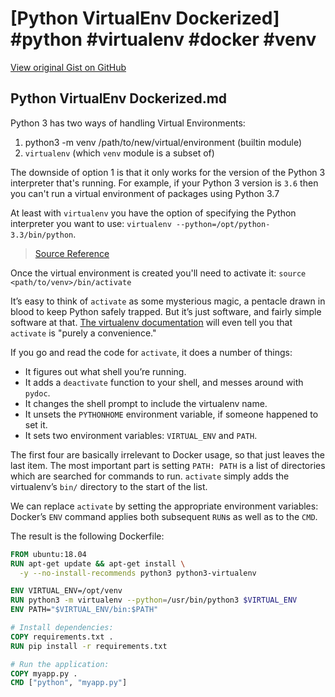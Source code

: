 # [Python VirtualEnv Dockerized] #python #virtualenv #docker #venv

[View original Gist on GitHub](https://gist.github.com/Integralist/4500e029ee24d160da944039274f7003)

## Python VirtualEnv Dockerized.md

Python 3 has two ways of handling Virtual Environments:

1. python3 -m venv /path/to/new/virtual/environment (builtin module)
2. `virtualenv` (which `venv` module is a subset of)

The downside of option 1 is that it only works for the version of the Python 3 interpreter that's running. For example, if your Python 3 version is `3.6` then you can't run a virtual environment of packages using Python 3.7

At least with `virtualenv` you have the option of specifying the Python interpreter you want to use: `virtualenv --python=/opt/python-3.3/bin/python`.

> [Source Reference](https://pythonspeed.com/articles/activate-virtualenv-dockerfile/)

Once the virtual environment is created you'll need to activate it: `source <path/to/venv>/bin/activate`

It’s easy to think of `activate` as some mysterious magic, a pentacle drawn in blood to keep Python safely trapped. But it’s just software, and fairly simple software at that. [The virtualenv documentation](https://virtualenv.readthedocs.io/en/latest/userguide/#activate-script) will even tell you that `activate` is "purely a convenience."

If you go and read the code for `activate`, it does a number of things:

- It figures out what shell you’re running.
- It adds a `deactivate` function to your shell, and messes around with `pydoc`.
- It changes the shell prompt to include the virtualenv name.
- It unsets the `PYTHONHOME` environment variable, if someone happened to set it.
- It sets two environment variables: `VIRTUAL_ENV` and `PATH`.

The first four are basically irrelevant to Docker usage, so that just leaves the last item. The most important part is setting `PATH: PATH` is a list of directories which are searched for commands to run. `activate` simply adds the virtualenv’s `bin/` directory to the start of the list.

We can replace `activate` by setting the appropriate environment variables: Docker’s `ENV` command applies both subsequent `RUN`s as well as to the `CMD`.

The result is the following Dockerfile:

```Dockerfile
FROM ubuntu:18.04
RUN apt-get update && apt-get install \
  -y --no-install-recommends python3 python3-virtualenv

ENV VIRTUAL_ENV=/opt/venv
RUN python3 -m virtualenv --python=/usr/bin/python3 $VIRTUAL_ENV
ENV PATH="$VIRTUAL_ENV/bin:$PATH"

# Install dependencies:
COPY requirements.txt .
RUN pip install -r requirements.txt

# Run the application:
COPY myapp.py .
CMD ["python", "myapp.py"]
```

